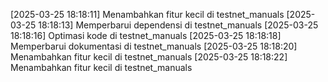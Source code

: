 [2025-03-25 18:18:11] Menambahkan fitur kecil di testnet_manuals
[2025-03-25 18:18:13] Memperbarui dependensi di testnet_manuals
[2025-03-25 18:18:16] Optimasi kode di testnet_manuals
[2025-03-25 18:18:18] Memperbarui dokumentasi di testnet_manuals
[2025-03-25 18:18:20] Menambahkan fitur kecil di testnet_manuals
[2025-03-25 18:18:22] Menambahkan fitur kecil di testnet_manuals
